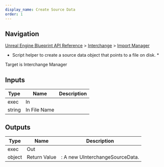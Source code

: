 ```yaml
---
display_name: Create Source Data
order: 1
---
```

## Navigation

[Unreal Engine Blueprint API Reference](https://dev.epicgames.com/documentation/en-us/unreal-engine/BlueprintAPI) > [Interchange](https://dev.epicgames.com/documentation/en-us/unreal-engine/BlueprintAPI/Interchange) > [Import Manager](https://dev.epicgames.com/documentation/en-us/unreal-engine/BlueprintAPI/Interchange/ImportManager)

- Script helper to create a source data object that points to a file on disk.
  \*

Target is Interchange Manager

## Inputs

| Type | Name | Description |
| --- | --- | --- |
| exec | In |  |
| string | In File Name |  |

## Outputs

| Type | Name | Description |
| --- | --- | --- |
| exec | Out |  |
| object | Return Value | : A new UInterchangeSourceData. |
